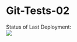 # Git-Tests-02

Status of Last Deployment:<br>
<img src="https://github.com/Guillermo-Jiotto/Git-Tests-02/workflows/I-am-Learning-GitHub-Actions/badge.svg?branch=main"><br>
